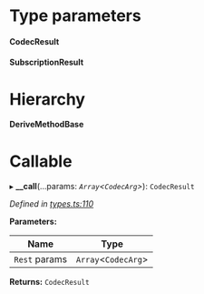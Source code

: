 

# Type parameters
#### CodecResult 
#### SubscriptionResult 
# Hierarchy

**DeriveMethodBase**

# Callable
▸ **__call**(...params: *`Array`<`CodecArg`>*): `CodecResult`

*Defined in [types.ts:110](https://github.com/polkadot-js/api/blob/36d7a85/packages/api/src/types.ts#L110)*

**Parameters:**

| Name | Type |
| ------ | ------ |
| `Rest` params | `Array`<`CodecArg`> |

**Returns:** `CodecResult`

